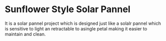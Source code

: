 # Sunflower Style Solar Pannel
 It is a solar pannel project which is designed just like a solalr pannel which is sensitive to light an retractable to asingle petal making it easier to maintain and clean.
